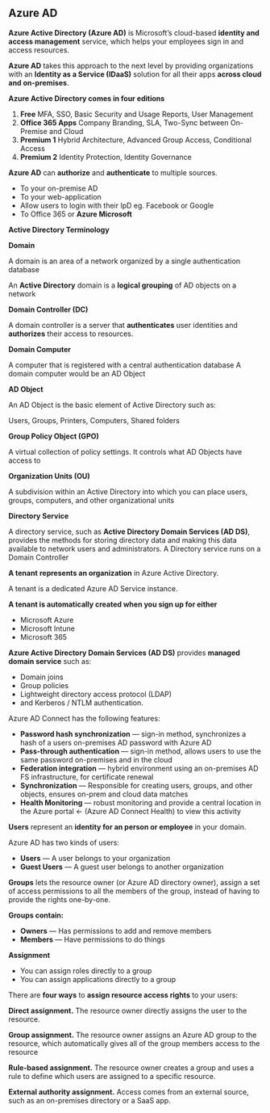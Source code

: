 ## Azure AD

**Azure Active Directory (Azure AD)** is Microsoft’s cloud-based **identity and access management** service, which helps your employees sign in and access resources.

**Azure AD** takes this approach to the next level by providing organizations with an **Identity as a Service (IDaaS)** solution for all their apps **across cloud and on-premises**.

**Azure Active Directory comes in four editions**

1. **Free** MFA, SSO, Basic Security and Usage Reports, User Management
2. **Office 365 Apps** Company Branding, SLA, Two-Sync between On-Premise and Cloud
3. **Premium 1** Hybrid Architecture, Advanced Group Access, Conditional Access
4. **Premium 2** Identity Protection, Identity Governance

**Azure AD** can **authorize** and **authenticate** to multiple sources.

- To your on-premise AD 
- To your web-application
- Allow users to login with their IpD eg. Facebook or Google 
- To Office 365 or **Azure Microsoft**

**Active Directory Terminology**

**Domain**

A domain is an area of a network organized by a single authentication database

An **Active Directory** domain is a **logical grouping** of AD objects on a network

**Domain Controller (DC)**

A domain controller is a server that **authenticates** user identities and **authorizes** their access to resources.

**Domain Computer**

A computer that is registered with a central authentication database A domain computer would be an AD Object

**AD Object**

An AD Object is the basic element of Active Directory such as:

Users, Groups, Printers, Computers, Shared folders

**Group Policy Object (GPO)**

A virtual collection of policy settings. It controls what AD Objects have access to

**Organization Units (OU)**

A subdivision within an Active Directory into which you can place users, groups, computers, and other organizational units

**Directory Service**

A directory service, such as **Active Directory Domain Services (AD DS)**, provides the methods for storing directory data and making this data available to network users and administrators. A Directory service runs on a Domain Controller

**A tenant** **represents an organization** in Azure Active Directory. 

A tenant is a dedicated Azure AD Service instance.

**A tenant is automatically created when you sign up for either**

- Microsoft Azure
- Microsoft Intune
- Microsoft 365 

**Azure Active Directory Domain Services (AD DS)** provides **managed domain service** such as:

- Domain joins
- Group policies
- Lightweight directory access protocol (LDAP)
- and Kerberos / NTLM authentication.

Azure AD Connect has the following features:

- **Password hash synchronization** — sign-in method, synchronizes a hash of a users on-premises AD password with Azure AD
- **Pass-through authentication** — sign-in method, allows users to use the same password on-premises and in the cloud
- **Federation integration** — hybrid environment using an on-premises AD FS infrastructure, for certificate renewal 
- **Synchronization** — Responsible for creating users, groups, and other objects, ensures on-prem and cloud data matches
- **Health Monitoring** — robust monitoring and provide a central location in the Azure portal ← (Azure AD Connect Health) to view this activity

**Users** represent an **identity for an person or employee** in your domain.

Azure AD has two kinds of users:

- **Users** — A user belongs to your organization
- **Guest Users** — A guest user belongs to another organization

**Groups** lets the resource owner (or Azure AD directory owner), assign a set of access permissions to all the members of the group, instead of having to provide the rights one-by-one. 

**Groups contain:**

- **Owners** — Has permissions to add and remove members
- **Members** — Have permissions to do things

**Assignment**

- You can assign roles directly to a group
- You can assign applications directly to a group

There are **four ways** to **assign resource access rights** to your users:

**Direct assignment.** The resource owner directly assigns the user to the resource.

**Group assignment.** The resource owner assigns an Azure AD group to the resource, which automatically gives all of the group members access to the resource

**Rule-based assignment.** The resource owner creates a group and uses a rule to define which users are assigned to a specific resource. 

**External authority assignment.** Access comes from an external source, such as an on-premises directory or a SaaS app. 